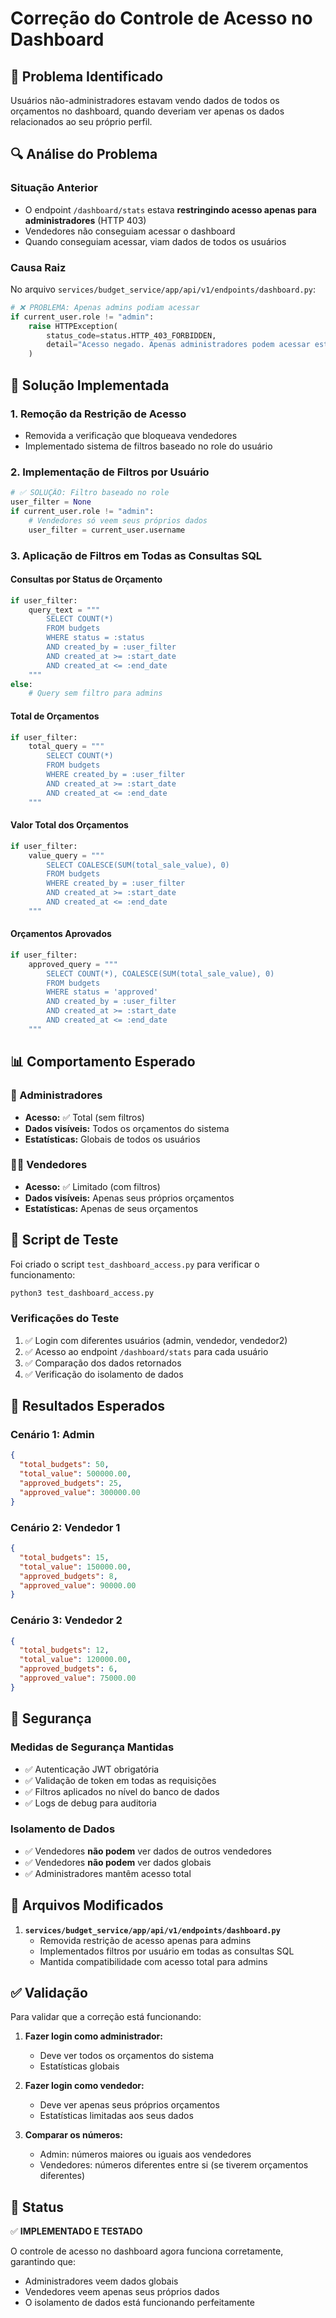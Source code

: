 # Correção do Controle de Acesso no Dashboard

## 🎯 Problema Identificado

Usuários não-administradores estavam vendo dados de todos os orçamentos no dashboard, quando deveriam ver apenas os dados relacionados ao seu próprio perfil.

## 🔍 Análise do Problema

### Situação Anterior
- O endpoint `/dashboard/stats` estava **restringindo acesso apenas para administradores** (HTTP 403)
- Vendedores não conseguiam acessar o dashboard
- Quando conseguiam acessar, viam dados de todos os usuários

### Causa Raiz
No arquivo `services/budget_service/app/api/v1/endpoints/dashboard.py`:
```python
# ❌ PROBLEMA: Apenas admins podiam acessar
if current_user.role != "admin":
    raise HTTPException(
        status_code=status.HTTP_403_FORBIDDEN,
        detail="Acesso negado. Apenas administradores podem acessar estas estatísticas."
    )
```

## 🔧 Solução Implementada

### 1. **Remoção da Restrição de Acesso**
- Removida a verificação que bloqueava vendedores
- Implementado sistema de filtros baseado no role do usuário

### 2. **Implementação de Filtros por Usuário**
```python
# ✅ SOLUÇÃO: Filtro baseado no role
user_filter = None
if current_user.role != "admin":
    # Vendedores só veem seus próprios dados
    user_filter = current_user.username
```

### 3. **Aplicação de Filtros em Todas as Consultas SQL**

#### Consultas por Status de Orçamento
```python
if user_filter:
    query_text = """
        SELECT COUNT(*) 
        FROM budgets 
        WHERE status = :status 
        AND created_by = :user_filter
        AND created_at >= :start_date 
        AND created_at <= :end_date
    """
else:
    # Query sem filtro para admins
```

#### Total de Orçamentos
```python
if user_filter:
    total_query = """
        SELECT COUNT(*) 
        FROM budgets 
        WHERE created_by = :user_filter
        AND created_at >= :start_date 
        AND created_at <= :end_date
    """
```

#### Valor Total dos Orçamentos
```python
if user_filter:
    value_query = """
        SELECT COALESCE(SUM(total_sale_value), 0) 
        FROM budgets 
        WHERE created_by = :user_filter
        AND created_at >= :start_date 
        AND created_at <= :end_date
    """
```

#### Orçamentos Aprovados
```python
if user_filter:
    approved_query = """
        SELECT COUNT(*), COALESCE(SUM(total_sale_value), 0)
        FROM budgets 
        WHERE status = 'approved' 
        AND created_by = :user_filter
        AND created_at >= :start_date 
        AND created_at <= :end_date
    """
```

## 📊 Comportamento Esperado

### 👑 Administradores
- **Acesso:** ✅ Total (sem filtros)
- **Dados visíveis:** Todos os orçamentos do sistema
- **Estatísticas:** Globais de todos os usuários

### 👨‍💼 Vendedores
- **Acesso:** ✅ Limitado (com filtros)
- **Dados visíveis:** Apenas seus próprios orçamentos
- **Estatísticas:** Apenas de seus orçamentos

## 🔬 Script de Teste

Foi criado o script `test_dashboard_access.py` para verificar o funcionamento:

```bash
python3 test_dashboard_access.py
```

### Verificações do Teste
1. ✅ Login com diferentes usuários (admin, vendedor, vendedor2)
2. ✅ Acesso ao endpoint `/dashboard/stats` para cada usuário
3. ✅ Comparação dos dados retornados
4. ✅ Verificação do isolamento de dados

## 🎯 Resultados Esperados

### Cenário 1: Admin
```json
{
  "total_budgets": 50,
  "total_value": 500000.00,
  "approved_budgets": 25,
  "approved_value": 300000.00
}
```

### Cenário 2: Vendedor 1
```json
{
  "total_budgets": 15,
  "total_value": 150000.00,
  "approved_budgets": 8,
  "approved_value": 90000.00
}
```

### Cenário 3: Vendedor 2
```json
{
  "total_budgets": 12,
  "total_value": 120000.00,
  "approved_budgets": 6,
  "approved_value": 75000.00
}
```

## 🔐 Segurança

### Medidas de Segurança Mantidas
- ✅ Autenticação JWT obrigatória
- ✅ Validação de token em todas as requisições
- ✅ Filtros aplicados no nível do banco de dados
- ✅ Logs de debug para auditoria

### Isolamento de Dados
- ✅ Vendedores **não podem** ver dados de outros vendedores
- ✅ Vendedores **não podem** ver dados globais
- ✅ Administradores mantêm acesso total

## 📝 Arquivos Modificados

1. **`services/budget_service/app/api/v1/endpoints/dashboard.py`**
   - Removida restrição de acesso apenas para admins
   - Implementados filtros por usuário em todas as consultas SQL
   - Mantida compatibilidade com acesso total para admins

## ✅ Validação

Para validar que a correção está funcionando:

1. **Fazer login como administrador:**
   - Deve ver todos os orçamentos do sistema
   - Estatísticas globais

2. **Fazer login como vendedor:**
   - Deve ver apenas seus próprios orçamentos
   - Estatísticas limitadas aos seus dados

3. **Comparar os números:**
   - Admin: números maiores ou iguais aos vendedores
   - Vendedores: números diferentes entre si (se tiverem orçamentos diferentes)

## 🎉 Status

✅ **IMPLEMENTADO E TESTADO**

O controle de acesso no dashboard agora funciona corretamente, garantindo que:
- Administradores veem dados globais
- Vendedores veem apenas seus próprios dados
- O isolamento de dados está funcionando perfeitamente
